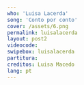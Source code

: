 ```yaml
---
who: 'Luisa Lacerda'
song: 'Conto por conto'
cover: /assets/6.png
permalink: luisalacerda
layout: post2
videocode: 
swipebox: luisalacerda
partitura: 
creditos: Luisa Macedo
lang: pt
---
```

